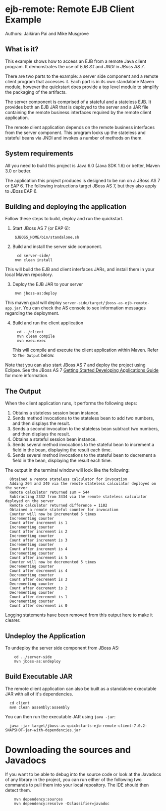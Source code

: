 ejb-remote: Remote EJB Client Example
=====================================
Authors: Jaikiran Pai and Mike Musgrove

What is it?
-----------

This example shows how to access an EJB from a remote Java client program. It
demonstrates the use of *EJB 3.1* and *JNDI* in *JBoss AS 7*.

There are two parts to the example: a server side component and a remote client program
that accesses it. Each part is in its own standalone Maven module, however the quickstart
does provide a top level module to simplify the packaging of the artifacts.

The server component is comprised of a stateful and a stateless EJB. It provides both an EJB JAR
that is deployed to the server and a JAR file containing the remote business interfaces required
by the remote client application.

The remote client application depends on the remote business interfaces from the server component.
This program looks up the stateless and stateful beans via JNDI and invokes a number of methods on
them.

System requirements
-------------------

All you need to build this project is Java 6.0 (Java SDK 1.6) or better, Maven 3.0 or better.

The application this project produces is designed to be run on a JBoss AS 7 or EAP 6.
The following instructions target JBoss AS 7, but they also apply to JBoss EAP 6.

Building and deploying the application
-------------------------

Follow these steps to build, deploy and run the quickstart.

1. Start JBoss AS 7 (or EAP 6):

        $JBOSS_HOME/bin/standalone.sh

2. Build and install the server side component.  

         cd server-side/
        mvn clean install

  This will build the EJB and client interfaces JARs, and install them in your local Maven repository.

3. Deploy the EJB JAR to your server

        mvn jboss-as:deploy

  This maven goal will deploy `server-side/target/jboss-as-ejb-remote-app.jar`. You can check the AS
console to see information messages regarding the deployment.

4. Build and run the client application

         cd ../client
         mvn clean compile
         mvn exec:exec
   
   This will compile and execute the client application within Maven.  Refer to `The Output` below.
  
Note that you can also start JBoss AS 7 and deploy the project using Eclipse. See the JBoss AS 7
<a href="https://docs.jboss.org/author/display/AS71/Getting+Started+Developing+Applications+Guide" title="Getting Started Developing Applications Guide">Getting Started Developing Applications Guide</a> 
for more information.

The Output
-------------------------

When the client application runs, it performs the following steps:

1. Obtains a stateless session bean instance.
2. Sends method invocations to the stateless bean to add two numbers, and then displays the result.
3. Sends a second invocation to the stateless bean subtract two numbers, and then displays the result.
4. Obtains a stateful session bean instance.
5. Sends several method invocations to the stateful bean to increment a field in the bean, displaying the result each time.
6. Sends several method invocations to the stateful bean to decrement a field in the bean, displaying the result each time.



The output in the terminal window  will look like the following:

      Obtained a remote stateless calculator for invocation
      Adding 204 and 340 via the remote stateless calculator deployed on the server
      Remote calculator returned sum = 544
      Subtracting 2332 from 3434 via the remote stateless calculator deployed on the server
      Remote calculator returned difference = 1102
      Obtained a remote stateful counter for invocation
      Counter will now be incremented 5 times
      Incrementing counter
      Count after increment is 1
      Incrementing counter
      Count after increment is 2
      Incrementing counter
      Count after increment is 3
      Incrementing counter
      Count after increment is 4
      Incrementing counter
      Count after increment is 5
      Counter will now be decremented 5 times
      Decrementing counter
      Count after decrement is 4
      Decrementing counter
      Count after decrement is 3
      Decrementing counter
      Count after decrement is 2
      Decrementing counter
      Count after decrement is 1
      Decrementing counter
      Count after decrement is 0

Logging statements have been removed from this output here to make it clearer.

Undeploy the Application
-------------------------

To undeploy the server side component from JBoss AS:

        cd ../server-side
        mvn jboss-as:undeploy


Build Executable JAR
-------------------------

The remote client application can also be built as a standalone executable JAR with all of it's 
dependencies.

      cd client
      mvn clean assembly:assembly
      
You can then run the executable JAR using `java -jar`:
      
      java -jar target/jboss-as-quickstarts-ejb-remote-client-7.0.2-SNAPSHOT-jar-with-dependencies.jar


Downloading the sources and Javadocs
====================================

If you want to be able to debug into the source code or look at the Javadocs
of any library in the project, you can run either of the following two
commands to pull them into your local repository. The IDE should then detect
them.

        mvn dependency:sources
        mvn dependency:resolve -Dclassifier=javadoc


